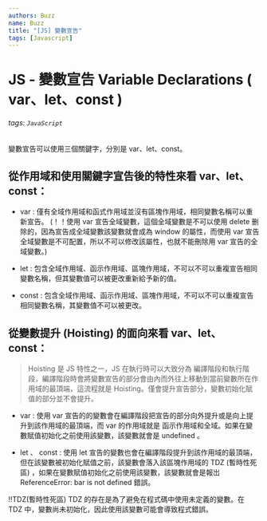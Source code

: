 ```yaml
---
authors: Buzz
name: Buzz
title: "[JS] 變數宣告"
tags: [Javascript]
---
```


# JS - 變數宣告 Variable Declarations ( var、let、const )

###### tags: `JavaScript`

變數宣告可以使用三個關鍵字，分別是 var、let、const。

## 從作用域和使用關鍵字宣告後的特性來看 var、let、const：

- var : 僅有全域作用域和函式作用域並沒有區塊作用域，相同變數名稱可以重新宣告。
  (！！使用 var 宣告全域變數，這個全域變數是不可以使用 delete 删除的，因為宣告成全域變數該變數就會成為 window 的屬性，而使用 var 宣告全域變數是不可配置，所以不可以修改該屬性，也就不能刪除用 var 宣告的全域變數。)

- let : 包含全域作用域、函示作用域、區塊作用域，不可以不可以重複宣告相同變數名稱，但其變數值可以被更改重新給予新的值。

- const : 包含全域作用域、函示作用域、區塊作用域，不可以不可以重複宣告相同變數名稱，其變數值不可以被更改。

## 從變數提升 (Hoisting) 的面向來看 var、let、const：

> Hoisting 是 JS 特性之一，JS 在執行時可以大致分為 編譯階段和執行階段，編譯階段時會將變數宣告的部分會由內而外往上移動到當前變數所在作用域的最頂端，這流程就是 Hoisting。僅會提升宣告部分，變數初始化賦值的部分並不會提升。

- var : 使用 var 宣告的的變數會在編譯階段把宣告的部分向外提升或是向上提升到該作用域的最頂端，而 var 的作用域就是 函示作用域和全域。如果在變數賦值初始化之前使用該變數，該變數就會是 undefined 。

- let 、 const : 使用 let 宣告的變數也會在編譯階段提升到該作用域的最頂端，但在該變數被初始化賦值之前，該變數會落入該區塊作用域的 TDZ (暫時性死區) ，如果在變數賦值初始化之前使用該變數，該變數就會是報岀 ReferenceError: bar is not defined 錯誤。

!!TDZ(暫時性死區)
TDZ 的存在是為了避免在程式碼中使用未定義的變數。在 TDZ 中，變數尚未初始化，因此使用該變數可能會導致程式錯誤。
